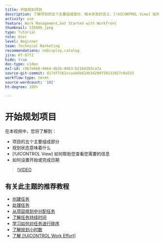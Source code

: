 ```yaml
---
title: 开始规划项目
description: 了解项目的五个主要组成部分、相关状态的含义、[!UICONTROL View] 如何帮助您查看相关信息，以及如何设置开始或截止日期。
activity: use
feature: Work Management,Get Started with Workfront
thumbnail: 335086.jpeg
type: Tutorial
role: User
level: Beginner
team: Technical Marketing
recommendations: noDisplay,catalog
jira: KT-8772
hide: true
doc-type: video
exl-id: c8b7e6b0-9464-4b2b-8963-b2184293ca7a
source-git-commit: d17df7162ccaab6b62db34209f50131927c0a532
workflow-type: tm+mt
source-wordcount: '102'
ht-degree: 100%

---
```


# 开始规划项目

在本视频中，您将了解到：

* 项目的五个主要组成部分
* 规划状态意味着什么
* [!UICONTROL View] 如何帮助您查看您需要的信息
* 如何设置开始或完成日期

>[!VIDEO](https://video.tv.adobe.com/v/3448577/?quality=12&learn=on&enablevpops&captions=chi_hans)

## 有关此主题的推荐教程

* [创建任务](/help/manage-work/tasks/how-to-create-tasks.md)
* [处理任务](/help/manage-work/tasks/work-with-tasks.md)
* [从项目规划中分配任务](/help/manage-work/tasks/assign-tasks-from-the-project-plan.md)
* [了解任务持续时间](/help/manage-work/tasks/understand-task-durations.md)
* [学习如何对任务进行排序](/help/manage-work/tasks/learn-to-sequence-tasks.md)
* [了解规划小时数](/help/manage-work/tasks/understand-planned-hours.md)
* [了解 [!UICONTROL Work Effort]](/help/manage-work/tasks/understand-work-effort.md)
